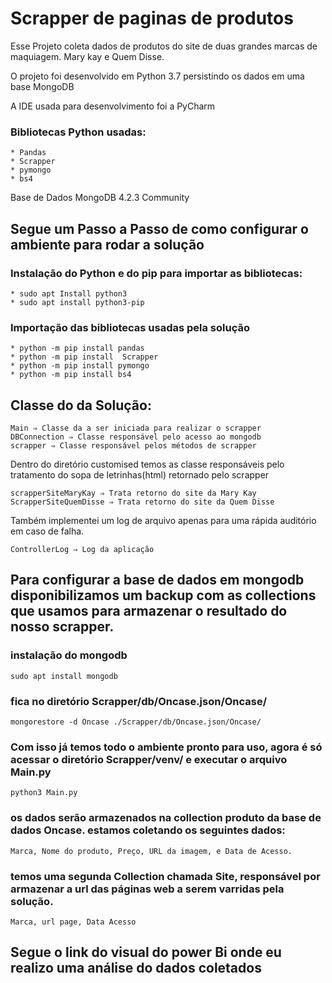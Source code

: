 # Scrapper de paginas de produtos

Esse Projeto coleta dados de produtos do site de duas grandes marcas de maquiagem.
Mary kay e Quem Disse.

O projeto foi desenvolvido em Python 3.7 persistindo os dados em uma base MongoDB

A  IDE usada para desenvolvimento foi a PyCharm

### Bibliotecas Python usadas:  
	* Pandas
	* Scrapper
	* pymongo
	* bs4

Base de Dados MongoDB 4.2.3 Community


## Segue um Passo a Passo de como configurar o ambiente para rodar a solução

### Instalação do Python e do pip para importar as bibliotecas:
	* sudo apt Install python3
	* sudo apt install python3-pip

### Importação das bibliotecas usadas pela solução
	* python -m pip install pandas
	* python -m pip install  Scrapper
	* python -m pip install pymongo
	* python -m pip install bs4


## Classe do da Solução:
	Main ⇒ Classe da a ser iniciada para realizar o scrapper
  	DBConnection ⇒ Classe responsável pelo acesso ao mongodb
  	scrapper ⇒ Classe responsável pelos métodos de scrapper

Dentro do diretório customised temos as classe responsáveis pelo tratamento do sopa de letrinhas(html) retornado pelo scrapper

	scrapperSiteMaryKay ⇒ Trata retorno do site da Mary Kay
	ScrapperSiteQuemDisse ⇒ Trata retorno do site da Quem Disse

Também implementei um log de arquivo apenas para uma rápida auditório em caso de falha.

	ControllerLog ⇒ Log da aplicação


## Para configurar a base de dados em mongodb disponibilizamos um backup com as collections que usamos para armazenar o resultado do nosso scrapper.

### instalação do mongodb
	sudo apt install mongodb

### fica no diretório Scrapper/db/Oncase.json/Oncase/
	mongorestore -d Oncase ./Scrapper/db/Oncase.json/Oncase/

### Com isso já temos todo o ambiente pronto para uso, agora é só acessar o diretório Scrapper/venv/ e executar o arquivo Main.py
	python3 Main.py

### os dados serão armazenados na collection produto da base de dados Oncase. estamos coletando os seguintes dados:
	Marca, Nome do produto, Preço, URL da imagem, e Data de Acesso.

### temos uma segunda Collection chamada Site, responsável por armazenar a url das páginas web a serem varridas pela solução.
	Marca, url page, Data Acesso


## Segue o link do visual do power Bi onde eu realizo uma análise do dados coletados
